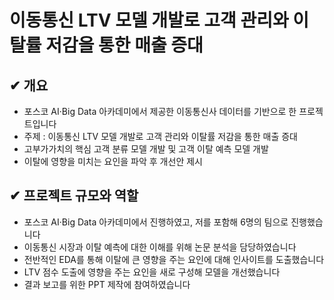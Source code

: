 # 이동통신 LTV 모델 개발로 고객 관리와 이탈률 저감을 통한 매출 증대

## ✔ 개요
- 포스코 AI·Big Data 아카데미에서 제공한 이동통신사 데이터를 기반으로 한 프로젝트입니다
- 주제 : 이동통신 LTV 모델 개발로 고객 관리와 이탈률 저감을 통한 매출 증대
- 고부가가치의 핵심 고객 분류 모델 개발 및 고객 이탈 예측 모델 개발
- 이탈에 영향을 미치는 요인을 파악 후 개선안 제시

## ✔ 프로젝트 규모와 역할

- 포스코 AI·Big Data 아카데미에서 진행하였고, 저를 포함해 6명의 팀으로 진행했습니다
- 이동통신 시장과 이탈 예측에 대한 이해를 위해 논문 분석을 담당하였습니다
- 전반적인 EDA를 통해 이탈에 큰 영향을 주는 요인에 대해 인사이트를 도출했습니다
- LTV 점수 도출에 영향을 주는 요인을 새로 구성해 모델을 개선했습니다
- 결과 보고를 위한 PPT 제작에 참여하였습니다

